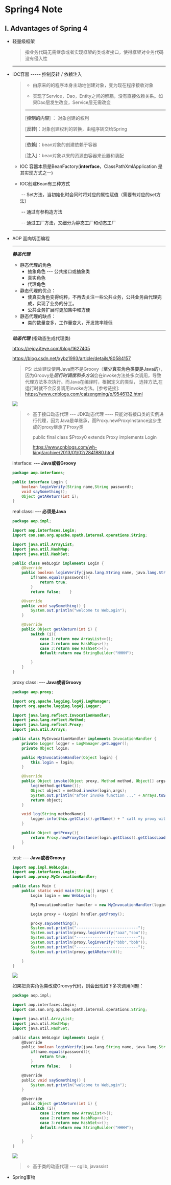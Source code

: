 # 							Spring4 Note

## Ⅰ. Advantages of Spring 4

- 轻量级框架

  > 指业务代码无需继承或者实现框架的类或者接口，使得框架对业务代码没有侵入性

  ---

  

- IOC容器   ----- 控制反转  / 依赖注入

  >- 由原来的的程序本身主动地创建对象，变为现在程序接收对象
  >
  >- 实现了Service，Dao，Entity之间的解耦，没有直接依赖关系。如果Dao层发生改变，Service层无需改变
  >
  >---
  >
  >[**控制的内容**] ： 对象创建的权利
  >
  >[**反转**]：对象创建权利的转换，由程序转交给Spring
  >
  >---
  >
  >[**依赖**]：bean对象的创建依赖于容器
  >
  >[**注入**]：bean对象以来的资源由容器来设置和装配

  

   - IOC 容器本质是BeanFactory(**interface**，ClassPathXmlApplication 是其实现方式之一)

   - IOC创建Bean有三种方式

     ​			-- Set方法，当初始化时会同时将对应的属性赋值（需要有对应的set方法）

     ​			-- 通过有参构造方法

     ​			-- 通过工厂方法，又细分为静态工厂和动态工厂

  ---

  

- AOP 面向切面编程

  ---

  ***静态代理***
  
  - 静态代理的角色
    - 抽象角色 --- 公共接口或抽象类
    - 真实角色
    - 代理角色
  - 静态代理的优点：
    - 使真实角色变得纯粹，不再去关注一些公共业务，公共业务由代理完成，实现了业务的分工。
    - 公共业务扩展时更加集中和方便
  - 静态代理的缺点：
    - 类的数量变多，工作量变大，开发效率降低
  
  ---
  
  ***动态代理***    (指动态生成代理类)
  
  https://rejoy.iteye.com/blog/1627405
  
  https://blog.csdn.net/xybz1993/article/details/80584157
  
  > PS: 此处建议使用Java而不是Groovy（**至少真实角色类要是Java的**），因为Groovy是***运行时调度和多方法***会在invoke方法处多次调用，导致代理方法多次执行。而Java在编译时，根据定义的类型， 选择方法,在运行时就不会反复调用invoke方法。[参考链接]: https://www.cnblogs.com/caizengming/p/9546132.html
  
  ![](D:\Typora\MKDFiles\media\1564385281471.png)
  
  
  
  > - 基于接口动态代理 --- JDK动态代理 ---- 只能对有接口类的实例进行代理，因为Java是单继承，而Proxy.newProxyInstance这步生成的proxy继承了Proxy类
  >
  >   public final class $Proxy0 extends Proxy implements Login
  >
  >   https://www.cnblogs.com/wh-king/archive/2013/01/02/2841880.html
  
  interface:   **--- Java或者Groovy**
  
  ```java
  package aop.interfaces;
  
  public interface Login {
      boolean loginVerify(String name,String password);
      void saySomething();
      Object getAReturn(int i);
  }
  
  ```
  
  real class:  **--- 必须是Java**
  
  ```java
  package aop.impl;
  
  import aop.interfaces.Login;
  import com.sun.org.apache.xpath.internal.operations.String;
  
  import java.util.ArrayList;
  import java.util.HashMap;
  import java.util.HashSet;
  
  public class WebLogin implements Login {
      @Override
      public boolean loginVerify(java.lang.String name, java.lang.String password) {
          if(name.equals(password)){
              return true;
          }
          return false;    }
  
      @Override
      public void saySomething() {
          System.out.println("welcome to WebLogin");
      }
  
      @Override
      public Object getAReturn(int i) {
          switch (i){
              case 1:return new ArrayList<>();
              case 2:return new HashMap<>();
              case 3:return new HashSet<>();
              default:return new StringBuilder("HHHH");
  
          }
      }
  }
  ```
  
  
  
  proxy class:   **--- Java或者Groovy**
  
  [InvocationHandler]: 是代理实例的调用处理程序实现的接口	"代理类需要实现"
  [Proxy]: 供用于创建动态代理类和实例的静态方法，它还是由这些方法创建的所有动态代理类的超类	"代理类"
  
  ```java
  package aop.proxy;
  
  import org.apache.logging.log4j.LogManager;
  import org.apache.logging.log4j.Logger;
  
  import java.lang.reflect.InvocationHandler;
  import java.lang.reflect.Method;
  import java.lang.reflect.Proxy;
  import java.util.Arrays;
  
  public class MyInvocationHandler implements InvocationHandler {
      private Logger logger = LogManager.getLogger();
      private Object login;
  
      public MyInvocationHandler(Object login) {
          this.login = login;
      }
  
      @Override
      public Object invoke(Object proxy, Method method, Object[] args) throws Throwable {
          log(method.getName());
          Object object = method.invoke(login,args);
          System.out.println("after invoke function ..." + Arrays.toString(args));
          return object;
      }
  
      void log(String methodName){
          logger.info(this.getClass().getName() + " call my proxy with Method: " + methodName);
      }
  
      public Object getProxy(){
          return Proxy.newProxyInstance(login.getClass().getClassLoader(),login.getClass().getInterfaces(),this);
      }
  }
  ```
  
  
  
  test:    --- **Java或者Groovy**
  
  ```java
  import aop.impl.WebLogin;
  import aop.interfaces.Login;
  import aop.proxy.MyInvocationHandler;
  
  public class Main {
      public static void main(String[] args) {
          Login login = new WebLogin();
  
          MyInvocationHandler handler = new MyInvocationHandler(login);
  
          Login proxy = (Login) handler.getProxy();
  
          proxy.saySomething();
          System.out.println("---------------------------");
          System.out.println(proxy.loginVerify("aaa","sou"));
          System.out.println("---------------------------");
          System.out.println(proxy.loginVerify("bbb","bbb"));
          System.out.println("---------------------------");
          System.out.println(proxy.getAReturn(0));
  
      }
  }
  ```
  
  ![](D:\Typora\MKDFiles\media\1564380919525.png)
  
  
  
  如果把真实角色类改成Groovy代码，则会出现如下多次调用问题：
  
  ```groovy
  package aop.impl;
  
  import aop.interfaces.Login;
  import com.sun.org.apache.xpath.internal.operations.String;
  
  import java.util.ArrayList;
  import java.util.HashMap;
  import java.util.HashSet;
  
  public class WebLogin implements Login {
      @Override
      public boolean loginVerify(java.lang.String name, java.lang.String password) {
          if(name.equals(password)){
              return true;
          }
          return false;    }
  
      @Override
      public void saySomething() {
          System.out.println("welcome to WebLogin");
      }
  
      @Override
      public Object getAReturn(int i) {
          switch (i){
              case 1:return new ArrayList<>();
              case 2:return new HashMap<>();
              case 3:return new HashSet<>();
              default:return new StringBuilder("HHHH");
  
          }
      }
  }
  
  ```
  
  ![](D:\Typora\MKDFiles\media\1564384231542.png)
  
  
  
  > - 基于类的动态代理 --- cglib, javassist



* Spring事物

  

